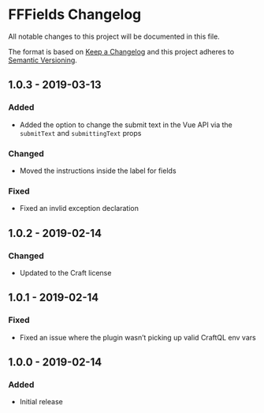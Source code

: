 # FFFields Changelog

All notable changes to this project will be documented in this file.

The format is based on [Keep a Changelog](http://keepachangelog.com/) and this project adheres to [Semantic Versioning](http://semver.org/).


## 1.0.3 - 2019-03-13
### Added
- Added the option to change the submit text in the Vue API via the `submitText` and `submittingText` props

### Changed
- Moved the instructions inside the label for fields

### Fixed
- Fixed an invlid exception declaration


## 1.0.2 - 2019-02-14
### Changed
- Updated to the Craft license


## 1.0.1 - 2019-02-14
### Fixed
- Fixed an issue where the plugin wasn’t picking up valid CraftQL env vars


## 1.0.0 - 2019-02-14
### Added
- Initial release
